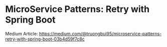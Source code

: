 # MicroService Patterns: Retry with Spring Boot

Medium Article: https://medium.com/@truongbui95/microservice-patterns-retry-with-spring-boot-03b4d59f7c8c
